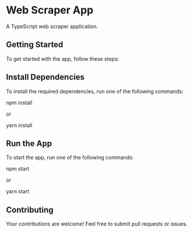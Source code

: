 Web Scraper App
====================
A TypeScript web scraper application.

Getting Started
---------------

To get started with the app, follow these steps:

Install Dependencies
---------------

To install the required dependencies, run one of the following commands:

npm install

or

yarn install

Run the App
---------------

To start the app, run one of the following commands:

npm start

or

yarn start


Contributing
------------
Your contributions are welcome! Feel free to submit pull requests or issues.
